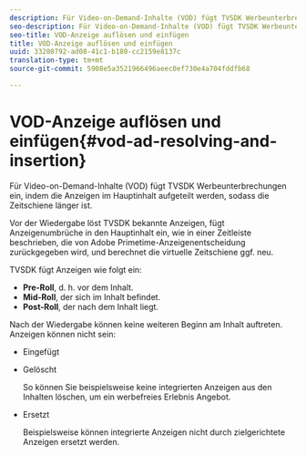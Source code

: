 ```yaml
---
description: Für Video-on-Demand-Inhalte (VOD) fügt TVSDK Werbeunterbrechungen ein, indem die Anzeigen im Hauptinhalt aufgeteilt werden, sodass die Zeitschiene länger ist.
seo-description: Für Video-on-Demand-Inhalte (VOD) fügt TVSDK Werbeunterbrechungen ein, indem die Anzeigen im Hauptinhalt aufgeteilt werden, sodass die Zeitschiene länger ist.
seo-title: VOD-Anzeige auflösen und einfügen
title: VOD-Anzeige auflösen und einfügen
uuid: 33280792-ad08-41c1-b180-cc2159e8137c
translation-type: tm+mt
source-git-commit: 5908e5a3521966496aeec0ef730e4a704fddfb68

---
```



# VOD-Anzeige auflösen und einfügen{#vod-ad-resolving-and-insertion}

Für Video-on-Demand-Inhalte (VOD) fügt TVSDK Werbeunterbrechungen ein, indem die Anzeigen im Hauptinhalt aufgeteilt werden, sodass die Zeitschiene länger ist.

Vor der Wiedergabe löst TVSDK bekannte Anzeigen, fügt Anzeigenumbrüche in den Hauptinhalt ein, wie in einer Zeitleiste beschrieben, die von Adobe Primetime-Anzeigenentscheidung zurückgegeben wird, und berechnet die virtuelle Zeitschiene ggf. neu.

TVSDK fügt Anzeigen wie folgt ein:

* **Pre-Roll**, d. h. vor dem Inhalt.
* **Mid-Roll**, der sich im Inhalt befindet.
* **Post-Roll**, der nach dem Inhalt liegt.

Nach der Wiedergabe können keine weiteren Beginn am Inhalt auftreten. Anzeigen können nicht sein:

* Eingefügt
* Gelöscht

   So können Sie beispielsweise keine integrierten Anzeigen aus den Inhalten löschen, um ein werbefreies Erlebnis Angebot.
* Ersetzt

   Beispielsweise können integrierte Anzeigen nicht durch zielgerichtete Anzeigen ersetzt werden.

